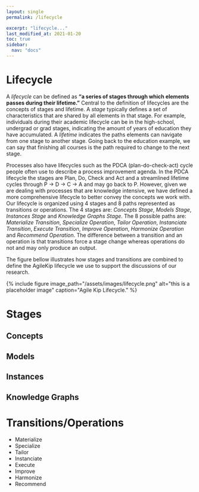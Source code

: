 ```yaml
---
layout: single
permalink: /lifecycle

excerpt: "lifecycle..."
last_modified_at: 2021-01-20
toc: true
sidebar:
  nav: "docs"
---
```


# Lifecycle

A _lifecycle_ can be defined as **“a series of stages through which elements passes during their lifetime.”** Central to the definition of lifecycles are the concepts of stages and lifetime. A _stage_ typically defines a set of characteristics that are shared by all elements in that stage. For example, individuals during their academic lifecycle can be in the high-school, undergrad or grad stages, indicating the amount of years of education they have accumulated.
A _lifetime_ indicates the paths elements can navigate from one stage to another stage. Going back to the education example, we can say that finishing all courses is the path required to change to the next stage.

Processes also have lifecycles such as the PDCA (plan-do-check-act) cycle people often use to describe a process improvement agenda. In the PDCA lifecycle the stages are Plan, Do, Check and Act and a streamlined lifetime cycles through P -> D -> C -> A and may go back to P.
However, given we are dealing with processes that are knowledge intensive, we have defined a more comprehensive lifecycle to better convey the concepts we work with. Our lifecycle is organized using 4 stages and 8 paths represented as transitions or operations. The 4 stages are: _Concepts Stage_, _Models Stage_, _Instances Stage_ and _Knowledge Graphs Stage_. The 8 possible paths are: _Materialize Transition_, _Specialize Operation_, _Tailor Operation_, _Instanciate Transition_, _Execute Transition_, _Improve Operation_, _Harmonize Operation_ and _Recommend Operation_. The difference between a transition and an operation is that transitions force a stage change whereas operations do not and may only produce an output.

The figure bellow illustrates how stages and transitions are combined to define the AgileKip lifecycle we use to support the discussions of our research.

{% include figure image_path="/assets/images/lifecycle.png" alt="this is a placeholder image" caption="Agile Kip Lifecycle." %}

# Stages

## Concepts

## Models

## Instances

## Knowledge Graphs

# Transitions/Operations

- Materialize
- Specialize
- Tailor
- Instanciate
- Execute
- Improve
- Harmonize
- Recommend
